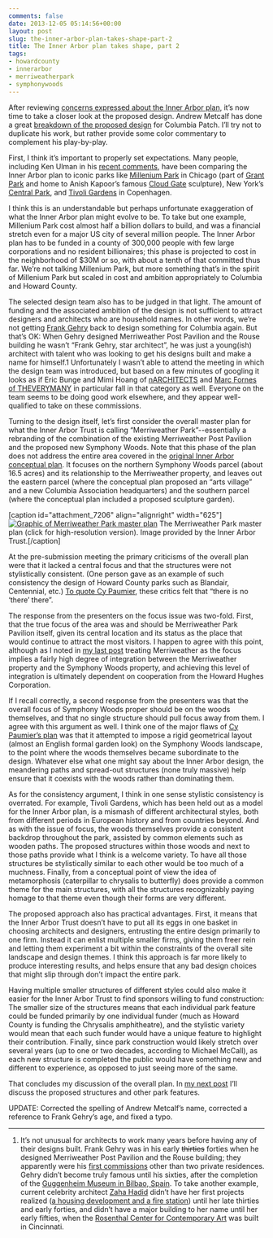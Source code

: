 ```yaml
---
comments: false
date: 2013-12-05 05:14:56+00:00
layout: post
slug: the-inner-arbor-plan-takes-shape-part-2
title: The Inner Arbor plan takes shape, part 2
tags:
- howardcounty
- innerarbor
- merriweatherpark
- symphonywoods
---
```


After reviewing [concerns expressed about the Inner Arbor plan](/2013/12/04/the-inner-arbor-plan-takes-shape-part-1/), it’s now time to take a closer look at the proposed design. Andrew Metcalf has done a great [breakdown of the proposed design](http://columbia.patch.com/groups/downtown-columbia-development/p/breaking-down-the-plan-to-develop-symphony-woods) for Columbia Patch. I’ll try not to duplicate his work, but rather provide some color commentary to complement his play-by-play.

First, I think it’s important to properly set expectations. Many people, including Ken Ulman in his [recent comments](http://www.baltimoresun.com/news/maryland/howard/columbia/ph-ho-cf-inner-arbor-1205-20131201,0,2631482.story), have been comparing the Inner Arbor plan to iconic parks like [Millenium Park](http://en.wikipedia.org/wiki/Millennium_Park) in Chicago (part of [Grant Park](http://en.wikipedia.org/wiki/Grant_Park_%28Chicago%29) and home to Anish Kapoor’s famous [Cloud Gate](http://en.wikipedia.org/wiki/Cloud_Gate) sculpture), New York’s [Central Park](http://en.wikipedia.org/wiki/Central_park), and [Tivoli Gardens](http://en.wikipedia.org/wiki/Tivoli_gardens) in Copenhagen.

I think this is an understandable but perhaps unfortunate exaggeration of what the Inner Arbor plan might evolve to be. To take but one example, Millenium Park cost almost half a billion dollars to build, and was a financial stretch even for a major US city of several million people. The Inner Arbor plan has to be funded in a county of 300,000 people with few large corporations and no resident billionaires; this phase is projected to cost in the neighborhood of $30M or so, with about a tenth of that committed thus far. We’re not talking Millenium Park, but more something that’s in the spirit of Millenium Park but scaled in cost and ambition appropriately to Columbia and Howard County.

The selected design team also has to be judged in that light. The amount of funding and the associated ambition of the design is not sufficient to attract designers and architects who are household names. In other words, we’re not getting [Frank Gehry](http://en.wikipedia.org/wiki/Frank_Gehry) back to design something for Columbia again. But that’s OK: When Gehry designed Merriweather Post Pavilion and the Rouse building he wasn’t “Frank Gehry, star architect”, he was just a young(ish) architect with talent who was looking to get his designs built and make a name for himself.1 Unfortunately I wasn’t able to attend the meeting in which the design team was introduced, but based on a few minutes of googling it looks as if Eric Bunge and Mimi Hoang of [nARCHITECTS](http://www.narchitects.com/) and [Marc Fornes of THEVERYMANY](http://theverymany.com/about/) in particular fall in that category as well. Everyone on the team seems to be doing good work elsewhere, and they appear well-qualified to take on these commissions.

Turning to the design itself, let’s first consider the overall master plan for what the Inner Arbor Trust is calling “Merriweather Park”--essentially a rebranding of the combination of the existing Merriweather Post Pavilion and the proposed new Symphony Woods. Note that this phase of the plan does not address the entire area covered in the [original Inner Arbor conceptual plan](http://www.columbiaassociation.com/SymphonyWoodsPark/index.cfm). It focuses on the northern Symphony Woods parcel (about 16.5 acres) and its relationship to the Merriweather property, and leaves out the eastern parcel (where the conceptual plan proposed an “arts village” and a new Columbia Association headquarters) and the southern parcel (where the conceptual plan included a proposed sculpture garden).

[caption id="attachment_7206" align="alignright" width="625"][![Graphic of Merriweather Park master plan](http://hecker.files.wordpress.com/2013/12/1-merriweather-park-master-plan.jpg?w=625)](http://hecker.files.wordpress.com/2013/12/1-merriweather-park-master-plan.jpg) The Merriweather Park master plan (click for high-resolution version). Image provided by the Inner Arbor Trust.[/caption]

At the pre-submission meeting the primary criticisms of the overall plan were that it lacked a central focus and that the structures were not stylistically consistent. (One person gave as an example of such consistency the design of Howard County parks such as Blandair, Centennial, etc.) [To quote Cy Paumier](http://www.baltimoresun.com/news/maryland/howard/columbia/ph-ho-cf-inner-arbor-reaction-1205-20131203,0,3729212.story), these critics felt that “there is no ‘there’ there”.

The response from the presenters on the focus issue was two-fold. First, that the true focus of the area was and should be Merriweather Park Pavilion itself, given its central location and its status as the place that would continue to attract the most visitors. I happen to agree with this point, although as I noted in [my last post](/2013/12/04/the-inner-arbor-plan-takes-shape-part-1/) treating Merriweather as the focus implies a fairly high degree of integration between the Merriweather property and the Symphony Woods property, and achieving this level of integration is ultimately dependent on cooperation from the Howard Hughes Corporation.

If I recall correctly, a second response from the presenters was that the overall focus of Symphony Woods proper should be on the woods themselves, and that no single structure should pull focus away from them. I agree with this argument as well. I think one of the major flaws of [Cy Paumier’s plan](http://www.baltimoresun.com/news/maryland/howard/columbia/ph-ho-cf-symphony-woods-0328-2-20130326,0,741084.story) was that it attempted to impose a rigid geometrical layout (almost an English formal garden look) on the Symphony Woods landscape, to the point where the woods themselves became subordinate to the design. Whatever else what one might say about the Inner Arbor design, the meandering paths and spread-out structures (none truly massive) help ensure that it coexists with the woods rather than dominating them.

As for the consistency argument, I think in one sense stylistic consistency is overrated. For example, Tivoli Gardens, which has been held out as a model for the Inner Arbor plan, is a mismash of different architectural styles, both from different periods in European history and from countries beyond. And as with the issue of focus, the woods themselves provide a consistent backdrop throughout the park, assisted by common elements such as wooden paths. The proposed structures within those woods and next to those paths provide what I think is a welcome variety. To have all those structures be stylistically similar to each other would be too much of a muchness. Finally, from a conceptual point of view the idea of metamorphosis (caterpillar to chrysalis to butterfly) does provide a common theme for the main structures, with all the structures recognizably paying homage to that theme even though their forms are very different.

The proposed approach also has practical advantages. First, it means that the Inner Arbor Trust doesn’t have to put all its eggs in one basket in choosing architects and designers, entrusting the entire design primarily to one firm. Instead it can enlist multiple smaller firms, giving them freer rein and letting them experiment a bit within the constraints of the overall site landscape and design themes. I think this approach is far more likely to produce interesting results, and helps ensure that any bad design choices that might slip through don’t impact the entire park.

Having multiple smaller structures of different styles could also make it easier for the Inner Arbor Trust to find sponsors willing to fund construction: The smaller size of the structures means that each individual park feature could be funded primarily by one individual funder (much as Howard County is funding the Chrysalis amphitheatre), and the stylistic variety would mean that each such funder would have a unique feature to highlight their contribution. Finally, since park construction would likely stretch over several years (up to one or two decades, according to Michael McCall), as each new structure is completed the public would have something new and different to experience, as opposed to just seeing more of the same.

That concludes my discussion of the overall plan. In [my next post](/2013/12/06/the-inner-arbor-plan-takes-shape-part-3/) I’ll discuss the proposed structures and other park features.

UPDATE: Corrected the spelling of Andrew Metcalf’s name, corrected a reference to Frank Gehry’s age, and fixed a typo.



* * *



1. It’s not unusual for architects to work many years before having any of their designs built. Frank Gehry was in his early <del>thirties</del> forties when he designed Merriweather Post Pavilion and the Rouse building; they apparently were his [first commissions](http://en.wikipedia.org/wiki/List_of_works_by_Frank_Gehry) other than two private residences. Gehry didn’t become truly famous until his sixties, after the completion of the [Guggenheim Museum in Bilbao, Spain](http://en.wikipedia.org/wiki/Guggenheim_Museum_Bilbao). To take another example, current celebrity architect [Zaha Hadid](http://en.wikipedia.org/wiki/Zaha_hadid) didn’t have her first projects realized ([a housing development and a fire station](http://en.wikipedia.org/wiki/List_of_works_by_Zaha_Hadid)) until her late thirties and early forties, and didn’t have a major building to her name until her early fifties, when the [Rosenthal Center for Contemporary Art](http://en.wikipedia.org/wiki/Rosenthal_Center_for_Contemporary_Art) was built in Cincinnati.



